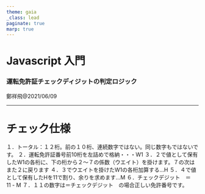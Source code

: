 ```yaml
---
theme: gaia
_class: lead
paginate: true
marp: true
---
```


# **Javascript 入門**
### 運転免許証チェックディジットの判定ロジック
鄭祥飛@2021/06/09

---

# チェック仕様
１．トータル：１２桁。前の１０桁、連続数字ではない。同じ数字もではないです。
２．運転免許証番号前10桁を左詰めで格納・・・W1
３．２で値として保有したW1の各桁に、下の桁から２～７の係数（ウエイト）を掛けます。７の次はまた２に戻ります
４．３でウエイトを掛けたW1の各桁加算する…H
５．４で値として保有したHを11で割り、余りを求めます…M
６．チェックデジット　＝　11 - M
７．１１の数字は＝チェックデジット　の場合正しい免許番号です。